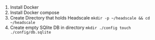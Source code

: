 1. Install Docker
2. Install Docker compose
3. Create Directory that holds Headscale
  `mkdir -p ~/headscale && cd ~/headscale`
4. Create empty SQlite DB in directory
  `mkdir ./config
  touch ./config/db.sqlite`
